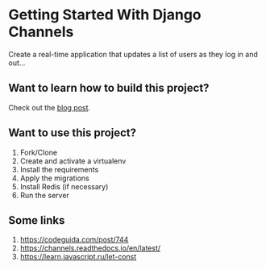# Getting Started With Django Channels

Create a real-time application that updates a list of users as they log in and out...

## Want to learn how to build this project?

Check out the [blog post](https://realpython.com/blog/python/getting-started-with-django-channels/).

## Want to use this project?

1. Fork/Clone
1. Create and activate a virtualenv
1. Install the requirements
1. Apply the migrations
1. Install Redis (if necessary)
1. Run the server


## Some links
1. https://codeguida.com/post/744
1. https://channels.readthedocs.io/en/latest/
1. https://learn.javascript.ru/let-const
